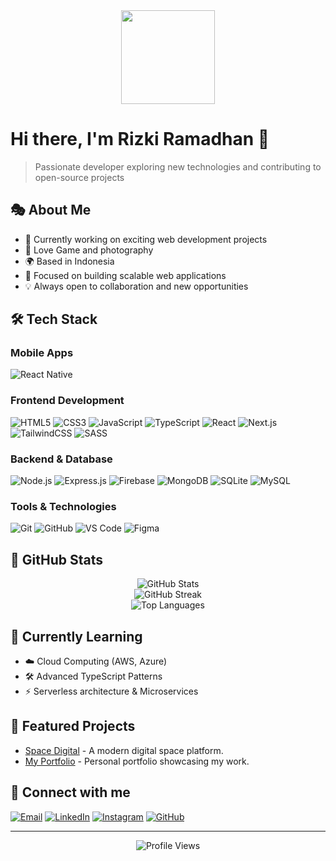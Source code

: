 <div align="center">
  <img height="150" src="https://drive.google.com/file/d/1CJNgrpcYm-eyYtezPBgeGwGDiAXesny7/view?usp=sharing" />
</div>

# Hi there, I'm Rizki Ramadhan 👋

> Passionate developer exploring new technologies and contributing to open-source projects

## 🎭 About Me
- 🔦 Currently working on exciting web development projects
- 📸 Love Game and photography
- 🌍 Based in Indonesia
- 🎯 Focused on building scalable web applications
- 💡 Always open to collaboration and new opportunities

## 🛠 Tech Stack

### Mobile Apps
![React Native](https://img.shields.io/badge/React_Native-20232A?style=for-the-badge&logo=react&logoColor=61DAFB)

### Frontend Development
![HTML5](https://img.shields.io/badge/HTML5-E34F26?style=for-the-badge&logo=html5&logoColor=white)
![CSS3](https://img.shields.io/badge/CSS3-1572B6?style=for-the-badge&logo=css3&logoColor=white)
![JavaScript](https://img.shields.io/badge/JavaScript-F7DF1E?style=for-the-badge&logo=javascript&logoColor=black)
![TypeScript](https://img.shields.io/badge/TypeScript-007ACC?style=for-the-badge&logo=typescript&logoColor=white)
![React](https://img.shields.io/badge/React-20232A?style=for-the-badge&logo=react&logoColor=61DAFB)
![Next.js](https://img.shields.io/badge/Next.js-000000?style=for-the-badge&logo=next.js&logoColor=white)
![TailwindCSS](https://img.shields.io/badge/TailwindCSS-06B6D4?style=for-the-badge&logo=tailwindcss&logoColor=white)
![SASS](https://img.shields.io/badge/SASS-CC6699?style=for-the-badge&logo=sass&logoColor=white)

### Backend & Database
![Node.js](https://img.shields.io/badge/Node.js-43853D?style=for-the-badge&logo=node.js&logoColor=white)
![Express.js](https://img.shields.io/badge/Express.js-000000?style=for-the-badge&logo=express&logoColor=white)
![Firebase](https://img.shields.io/badge/Firebase-FFCA28?style=for-the-badge&logo=firebase&logoColor=black)
![MongoDB](https://img.shields.io/badge/MongoDB-4EA94B?style=for-the-badge&logo=mongodb&logoColor=white)
![SQLite](https://img.shields.io/badge/SQLite-07405E?style=for-the-badge&logo=sqlite&logoColor=white)
![MySQL](https://img.shields.io/badge/MySQL-4479A1?style=for-the-badge&logo=mysql&logoColor=white)

### Tools & Technologies
![Git](https://img.shields.io/badge/Git-F05032?style=for-the-badge&logo=git&logoColor=white)
![GitHub](https://img.shields.io/badge/GitHub-181717?style=for-the-badge&logo=github&logoColor=white)
![VS Code](https://img.shields.io/badge/VS_Code-007ACC?style=for-the-badge&logo=visual-studio-code&logoColor=white)
![Figma](https://img.shields.io/badge/Figma-F24E1E?style=for-the-badge&logo=figma&logoColor=white)

## 💊 GitHub Stats
<p align="center">
  <img src="https://github-readme-stats.vercel.app/api?username=Rineta2&show_icons=true&theme=radical" alt="GitHub Stats"/>
  <br/>
  <img src="https://github-readme-streak-stats.herokuapp.com/?user=Rineta2&theme=radical&hide_border=false" alt="GitHub Streak"/>
  <br/>
  <img src="https://github-readme-stats.vercel.app/api/top-langs/?username=Rineta2&theme=radical&hide_border=false&include_all_commits=true&count_private=true&layout=compact" alt="Top Languages"/>
</p>

## 🌱 Currently Learning
- ☁️ Cloud Computing (AWS, Azure)
- 🛠 Advanced TypeScript Patterns
- ⚡ Serverless architecture & Microservices

## 🚀 Featured Projects
- [Space Digital](https://github.com/Rineta2/space-digitalia) - A modern digital space platform.
- [My Portfolio](https://github.com/Rineta2/my-portofolio) - Personal portfolio showcasing my work.

## 🤝 Connect with me
[![Email](https://img.shields.io/badge/Email-D14836?style=for-the-badge&logo=gmail&logoColor=white)](mailto:rr8027896@gmail.com)
[![LinkedIn](https://img.shields.io/badge/LinkedIn-0077B5?style=for-the-badge&logo=linkedin&logoColor=white)](https://www.linkedin.com/in/rizki-ramadhan12/)
[![Instagram](https://img.shields.io/badge/Instagram-E4405F?style=for-the-badge&logo=instagram&logoColor=white)](https://www.instagram.com/rzkir.20/)
[![GitHub](https://img.shields.io/badge/GitHub-181717?style=for-the-badge&logo=github&logoColor=white)](https://github.com/Rineta2)

---
<div align="center">
  <img src="https://visitcount.itsvg.in/api?id=Rineta2&icon=0&color=0" alt="Profile Views"/>
</div>
